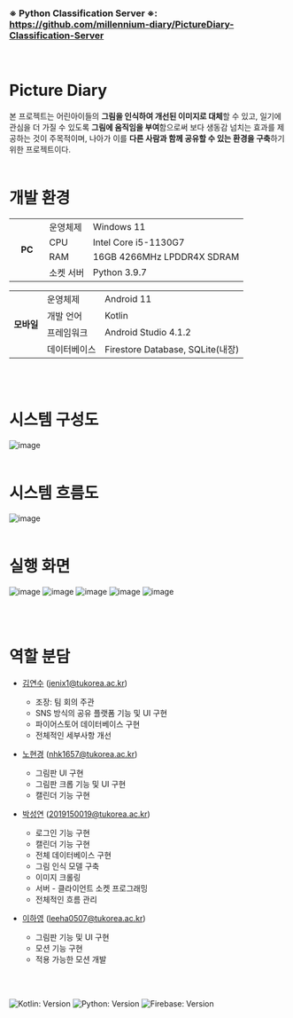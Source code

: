 ### ※ <b>Python Classification Server</b> ※: https://github.com/millennium-diary/PictureDiary-Classification-Server
<br>

# Picture Diary
본 프로젝트는 어린아이들의 <b>그림을 인식하여 개선된 이미지로 대체</b>할 수 있고, 일기에 관심을 더 가질 수 있도록 <b>그림에 움직임을 부여</b>함으로써 보다 생동감 넘치는 효과를 제공하는 것이 주목적이며, 나아가 이를 <b>다른 사람과 함께 공유할 수 있는 환경을 구축</b>하기 위한 프로젝트이다.
<br><br>

# 개발 환경
<table>
  <tr>
    <td rowspan="4"><b>&nbsp;&nbsp;&nbsp;PC&nbsp;&nbsp;&nbsp;</td>
    <td>운영체제</td>
    <td>Windows 11</td>
  </tr>
  <tr>
    <td>CPU</td>
    <td>Intel Core i5-1130G7</td>
  </tr>
  <tr>
    <td>RAM</td>
    <td>16GB 4266MHz LPDDR4X SDRAM</td>
  </tr>
  <tr>
    <td>소켓 서버</td>
    <td>Python 3.9.7</td>
  </tr>
</table>

<table>
  <tr>
    <td rowspan="4"><b>모바일</td>
    <td>운영체제</td>
    <td>Android 11</td>
  </tr>
  <tr>
    <td>개발 언어</td>
    <td>Kotlin</td>
  </tr>
  <tr>
    <td>프레임워크</td>
    <td>Android Studio 4.1.2</td>
  </tr>
  <tr>
    <td>데이터베이스</td>
    <td>Firestore Database, SQLite(내장)</td>
  </tr>
</table>
<br><br>

# 시스템 구성도
![image](https://user-images.githubusercontent.com/61930770/187325866-85fcff46-c980-4d94-90fd-123196f36f9d.png)
<br><br>

# 시스템 흐름도
![image](https://user-images.githubusercontent.com/62047373/175225709-7b53910a-dbb1-45ca-8330-81c41f5a3a32.png)
<br><br>

# 실행 화면
![image](https://user-images.githubusercontent.com/61930770/187321541-5feaf08f-90b4-47df-b2e5-93d142d6e03e.png)
![image](https://user-images.githubusercontent.com/61930770/187321635-42122c3d-f2c3-4a0c-9f81-bb72a6ae76e9.png)
![image](https://user-images.githubusercontent.com/61930770/187321656-15d97824-14d1-4496-a7f5-eefb1777bdeb.png)
![image](https://user-images.githubusercontent.com/61930770/187321782-5e4d1d5f-4d9c-486a-8bcf-d79fdceeb2ae.png)
![image](https://user-images.githubusercontent.com/61930770/187321959-938ac9e4-ae4b-4496-979f-6310948404cf.png)

<!--![image](https://user-images.githubusercontent.com/62047373/175224502-8c29c818-9851-4ba0-ab37-e16625e6c7a7.png)-->
<!--![image](https://user-images.githubusercontent.com/62047373/175224521-3ed4908e-2f39-42f1-b57a-30cd2f8ee113.png)-->
<br><br>

# 역할 분담
* <a href="https://github.com/yeonsu10">김연수</a> (jenix1@tukorea.ac.kr)
  - 조장: 팀 회의 주관
  - SNS 방식의 공유 플랫폼 기능 및 UI 구현
  - 파이어스토어 데이터베이스 구현
  - 전체적인 세부사항 개선
  
* <a href="https://github.com/nhk1657">노현경</a> (nhk1657@tukorea.ac.kr)
  - 그림판 UI 구현
  - 그림판 크롭 기능 및 UI 구현 
  - 캘린더 기능 구현
  
* <a href="https://github.com/ddubidubap">박성연</a> (2019150019@tukorea.ac.kr)
  - 로그인 기능 구현
  - 캘린더 기능 구현
  - 전체 데이터베이스 구현
  - 그림 인식 모델 구축
  - 이미지 크롤링
  - 서버 - 클라이언트 소켓 프로그래밍
  - 전체적인 흐름 관리
  
* <a href="https://github.com/LHY00y">이하영</a> (leeha0507@tukorea.ac.kr)
  - 그림판 기능 및 UI 구현
  - 모션 기능 구현
  - 적용 가능한 모션 개발
 
<br><br>

![Kotlin: Version](https://img.shields.io/badge/Kotlin-green)
![Python: Version](https://img.shields.io/badge/Python-blue)
![Firebase: Version](https://img.shields.io/badge/Firebase-orange)
